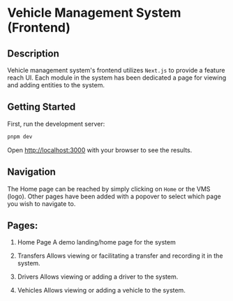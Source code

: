 # Vehicle Management System (Frontend)

## Description

Vehicle management system's frontend utilizes `Next.js` to provide a feature reach UI.
Each module in the system has been dedicated a page for viewing and adding entities to the system.

## Getting Started

First, run the development server:

```bash
pnpm dev
```

Open [http://localhost:3000](http://localhost:3000) with your browser to see the results.

## Navigation

The Home page can be reached by simply clicking on `Home` or the VMS (logo).
Other pages have been added with a popover to select which page you wish to navigate to.

## Pages:

1. Home Page
   A demo landing/home page for the system

2. Transfers
   Allows viewing or facilitating a transfer and recording it in the system.

3. Drivers
   Allows viewing or adding a driver to the system.

4. Vehicles
   Allows viewing or adding a vehicle to the system.
